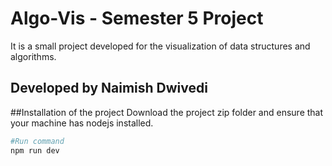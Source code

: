 # Algo-Vis - Semester 5 Project
It is a small project developed for the visualization of data structures and algorithms.
## Developed by Naimish Dwivedi

##Installation of the project 
Download the project zip folder and ensure that your machine has nodejs installed.
```bash
#Run command
npm run dev

